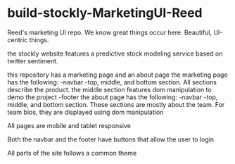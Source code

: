 # build-stockly-MarketingUI-Reed

Reed's marketing UI repo. We know great things occur here. Beautiful, UI-centric things.

the stockly website features a predictive stock modeling service based on twitter sentiment.

this repository has a marketing page and an about page
the marketing page has the following:
-navbar
-top, middle, and bottom section. All sections describe the product. the middle section features dom manipulation to demo the project
-footer
the about page has the following:
-navbar
-top, middle, and bottom section. These sections are mostly about the team. For team bios, they are displayed using dom manipulation

All pages are mobile and tablet responsive

Both the navbar and the footer have buttons that allow the user to login

All parts of the site follows a common theme
